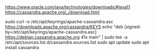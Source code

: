 https://www.oracle.com/java/technologies/downloads/#java11
https://cassandra.apache.org/_/download.html



sudo curl -o /etc/apt/keyrings/apache-cassandra.asc https://downloads.apache.org/cassandra/KEYS
echo "deb [signed-by=/etc/apt/keyrings/apache-cassandra.asc] https://debian.cassandra.apache.org 41x main" | sudo tee -a /etc/apt/sources.list.d/cassandra.sources.list
sudo apt update
sudo apt install cassandra
